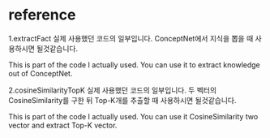 # reference

1.extractFact
실제 사용했던 코드의 일부입니다.
ConceptNet에서 지식을 뽑을 때 사용하시면 될것같습니다.

This is part of the code I actually used.
You can use it to extract knowledge out of ConceptNet.

2.cosineSimilarityTopK
실제 사용했던 코드의 일부입니다.
두 벡터의 CosineSimilarity를 구한 뒤 Top-K개를 추출할 때 사용하시면 될것같습니다.

This is part of the code I actually used.
You can use it CosineSimilarity two vector and extract Top-K vector.

